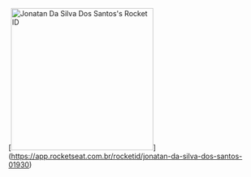 [[<a href="https://app.rocketseat.com.br/me/jonatan-da-silva-dos-santos-01930"><img src="https://app.rocketseat.com.br/api/rocketid/share?slug=jonatan-da-silva-dos-santos-01930&type=card" width="280" alt="Jonatan Da Silva Dos Santos's Rocket ID"/></a>](https://app.rocketseat.com.br/rocketid/jonatan-da-silva-dos-santos-01930)](https://app.rocketseat.com.br/rocketid/jonatan-da-silva-dos-santos-01930)
